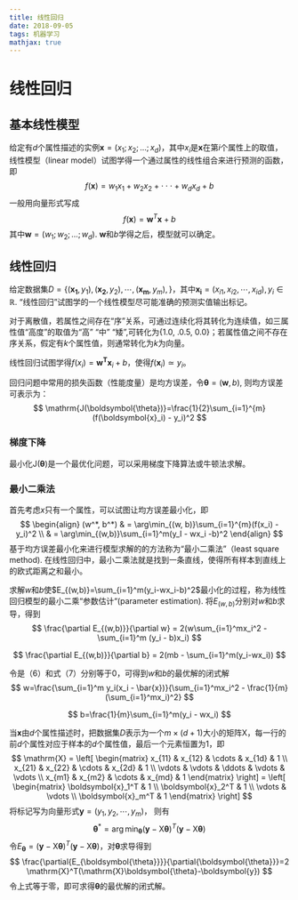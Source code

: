 ```yaml
---
title: 线性回归
date: 2018-09-05
tags: 机器学习
mathjax: true
---
```


# 线性回归

## 基本线性模型

给定有$d$个属性描述的实例$\boldsymbol{x}=(x_1; x_2; ...; x_d)$，其中$x_i$是$\boldsymbol{x}$在第$i$个属性上的取值，线性模型（linear model）试图学得一个通过属性的线性组合来进行预测的函数，即
$$
f(\boldsymbol{x})=w_1x_1 + w_2x_2 + \cdot\cdot\cdot + w_dx_d + b
$$
一般用向量形式写成
$$
f(\boldsymbol{x})=\boldsymbol{w}^T \boldsymbol{x} + b
$$
其中$\boldsymbol{w}=(w_1; w_2; ...; w_d)$. $\boldsymbol{w}$和$b$学得之后，模型就可以确定。

## 线性回归

给定数据集$D=\{(\boldsymbol{x_1}, y_1), (\boldsymbol{x_2}, y_2), \cdots, (\boldsymbol{x_m}, y_m),\}$，其中$\boldsymbol{x_i}=(x_{i1}, x_{i2}, \cdots, x_{id}), y_i \in \mathbb{R}$. “线性回归”试图学的一个线性模型尽可能准确的预测实值输出标记。

对于离散值，若属性之间存在“序”关系，可通过连续化将其转化为连续值，如三属性值“高度”的取值为“高” “中” “矮”,可转化为{1.0, .0.5, 0.0}；若属性值之间不存在序关系，假定有$k$个属性值，则通常转化为$k$为向量。

线性回归试图学得$f(x_i) = \boldsymbol{w^T} \boldsymbol{x}_i + b$，使得$f(\boldsymbol{x}_i) \simeq y_i$。

 回归问题中常用的损失函数（性能度量）是均方误差，令$\boldsymbol{\theta}=(\boldsymbol{w}, b)$, 则均方误差可表示为：
$$
\mathrm{J(\boldsymbol{\theta})}=\frac{1}{2}\sum_{i=1}^{m}(f(\boldsymbol{x}_i) - y_i)^2
$$

### 梯度下降

最小化$\mathrm{J}(\boldsymbol{\theta})$是一个最优化问题，可以采用梯度下降算法或牛顿法求解。

### 最小二乘法

首先考虑$x$只有一个属性，可以试图让均方误差最小化，即
$$
\begin{align}
(w^*, b^*) & =  \arg\min_{(w, b)}\sum_{i=1}^{m}(f(x_i) - y_i)^2  \\
                   & = \arg\min_{(w,b)}\sum_{i=1}^m(y_I - wx_i -b)^2
\end{align}
$$
基于均方误差最小化来进行模型求解的的方法称为“最小二乘法”（least square method). 在线性回归中，最小二乘法就是找到一条直线，使得所有样本到直线上的欧式距离之和最小。

求解$w$和$b$使$E_{(w,b)}=\sum_{i=1}^m(y_i-wx_i-b)^2$最小化的过程，称为线性回归模型的最小二乘“参数估计“(parameter estimation). 将$E_{(w,b)}$分别对$w$和$b$求导，得到
$$
\frac{\partial E_{(w,b)}}{\partial w} = 2(w\sum_{i=1}^mx_i^2 - \sum_{i=1}^m (y_i - b)x_i)
$$

$$
\frac{\partial E_{(w,b)}}{\partial b} = 2(mb - \sum_{i=1}^m(y_i-wx_i))
$$

令是（6）和式（7）分别等于0，可得到$w$和$b$的最优解的闭式解
$$
w=\frac{\sum_{i=1}^m y_i(x_i - \bar{x})}{\sum_{i=1}^mx_i^2 - \frac{1}{m}(\sum_{i=1}^mx_i)^2}
$$

$$
b=\frac{1}{m}\sum_{i=1}^m(y_i - wx_i)
$$

当$\boldsymbol{x}$由$d$个属性描述时，把数据集$D$表示为一个$m \times (d + 1)$大小的矩阵$\mathrm{X}$，每一行的前$d$个属性对应于样本的$d$个属性值，最后一个元素恒置为1，即
$$
\mathrm{X} =   \left[ \begin{matrix} 
			x_{11} & x_{12} & \cdots & x_{1d} & 1 \\
            	      x_{21} & x_{22} & \cdots & x_{2d} & 1 \\
            	      \vdots & \vdots & \ddots & \vdots & \vdots \\
            	      x_{m1} & x_{m2} & \cdots & x_{md} & 1
			\end{matrix} \right]
		=   \left[ \begin{matrix} 
			\boldsymbol{x}_1^T & 1 \\
            	      \boldsymbol{x}_2^T  & 1 \\
            	      \vdots & \vdots \\
            	      \boldsymbol{x}_m^T  & 1
			\end{matrix} \right]
$$
将标记写为向量形式$\boldsymbol{y}=(y_1, y_2, \cdots, y_m)$， 则有
$$
\boldsymbol{\theta}^* = \arg\min_{\boldsymbol{\theta}}(\boldsymbol{y}-\mathrm{X}\boldsymbol{\theta})^T(\boldsymbol{y}-\mathrm{X}\boldsymbol{\theta})
$$
令$E_{\boldsymbol{\theta}}=(\boldsymbol{y}-\mathrm{X}\boldsymbol{\theta})^T(\boldsymbol{y}-\mathrm{X}\boldsymbol{\theta})$，对$\boldsymbol{\theta}$求导得到
$$
\frac{\partial{E_{\boldsymbol{\theta}}}}{\partial{\boldsymbol{\theta}}}=2 \mathrm{X}^T(\mathrm{X}\boldsymbol{\theta}-\boldsymbol{y})
$$
令上式等于零，即可求得$\boldsymbol{\theta}$的最优解的闭式解。



